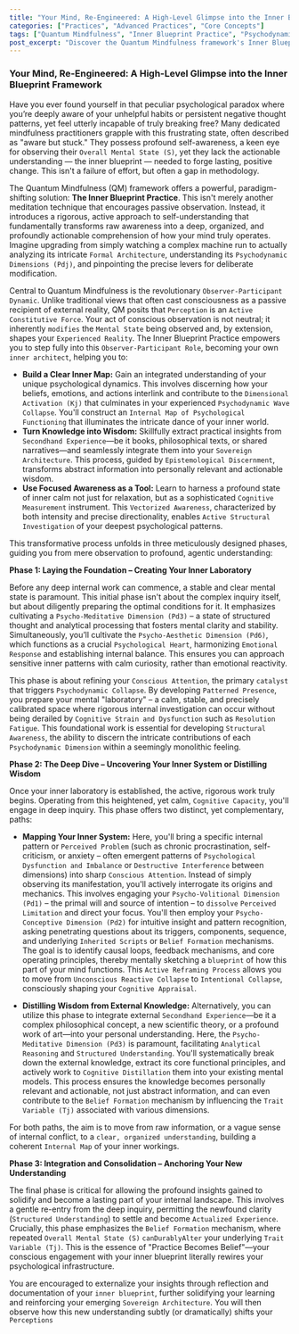 ```yaml
---
title: "Your Mind, Re-Engineered: A High-Level Glimpse into the Inner Blueprint Framework"
categories: ["Practices", "Advanced Practices", "Core Concepts"]
tags: ["Quantum Mindfulness", "Inner Blueprint Practice", "Psychodynamic Dimensions", "Conscious Attention", "Cognitive Superposition", "Perceptual Freedom", "Active Mastery", "Sovereign Architecture"]
post_excerpt: "Discover the Quantum Mindfulness framework's Inner Blueprint Practice, a rigorous methodology for transforming self-awareness into actionable understanding of your mind's architecture. This approach guides you from passively observing mental patterns to actively re-engineering your inner landscape, fostering lasting psychological transformation and true perceptual freedom."
---
```


### Your Mind, Re-Engineered: A High-Level Glimpse into the Inner Blueprint Framework

Have you ever found yourself in that peculiar psychological paradox where you’re deeply aware of your unhelpful habits or persistent negative thought patterns, yet feel utterly incapable of truly breaking free? Many dedicated mindfulness practitioners grapple with this frustrating state, often described as "aware but stuck." They possess profound self-awareness, a keen eye for observing their `Overall Mental State (S)`, yet they lack the actionable understanding — the inner blueprint — needed to forge lasting, positive change. This isn't a failure of effort, but often a gap in methodology.

The Quantum Mindfulness (QM) framework offers a powerful, paradigm-shifting solution: **The Inner Blueprint Practice**. This isn't merely another meditation technique that encourages passive observation. Instead, it introduces a rigorous, active approach to self-understanding that fundamentally transforms raw awareness into a deep, organized, and profoundly actionable comprehension of how your mind truly operates. Imagine upgrading from simply watching a complex machine run to actually analyzing its intricate `Formal Architecture`, understanding its `Psychodynamic Dimensions (Pdj)`, and pinpointing the precise levers for deliberate modification.

Central to Quantum Mindfulness is the revolutionary `Observer-Participant Dynamic`. Unlike traditional views that often cast consciousness as a passive recipient of external reality, QM posits that `Perception` is an `Active Constitutive Force`. Your act of conscious observation is not neutral; it inherently `modifies` the `Mental State` being observed and, by extension, shapes your `Experienced Reality`. The Inner Blueprint Practice empowers you to step fully into this `Observer-Participant Role`, becoming your own `inner architect`, helping you to:

*   **Build a Clear Inner Map:** Gain an integrated understanding of your unique psychological dynamics. This involves discerning how your beliefs, emotions, and actions interlink and contribute to the `Dimensional Activation (Kj)` that culminates in your experienced `Psychodynamic Wave Collapse`. You'll construct an `Internal Map of Psychological Functioning` that illuminates the intricate dance of your inner world.
*   **Turn Knowledge into Wisdom:** Skillfully extract practical insights from `Secondhand Experience`—be it books, philosophical texts, or shared narratives—and seamlessly integrate them into your `Sovereign Architecture`. This process, guided by `Epistemological Discernment`, transforms abstract information into personally relevant and actionable wisdom.
*   **Use Focused Awareness as a Tool:** Learn to harness a profound state of inner calm not just for relaxation, but as a sophisticated `Cognitive Measurement` instrument. This `Vectorized Awareness`, characterized by both intensity and precise directionality, enables `Active Structural Investigation` of your deepest psychological patterns.

This transformative process unfolds in three meticulously designed phases, guiding you from mere observation to profound, agentic understanding:

**Phase 1: Laying the Foundation – Creating Your Inner Laboratory**

Before any deep internal work can commence, a stable and clear mental state is paramount. This initial phase isn't about the complex inquiry itself, but about diligently preparing the optimal conditions for it. It emphasizes cultivating a `Psycho-Meditative Dimension (Pd3)` – a state of structured thought and analytical processing that fosters mental clarity and stability. Simultaneously, you’ll cultivate the `Psycho-Aesthetic Dimension (Pd6)`, which functions as a crucial `Psychological Heart`, harmonizing `Emotional Response` and establishing internal balance. This ensures you can approach sensitive inner patterns with calm curiosity, rather than emotional reactivity.

This phase is about refining your `Conscious Attention`, the primary `catalyst` that triggers `Psychodynamic Collapse`. By developing `Patterned Presence`, you prepare your mental "laboratory" – a calm, stable, and precisely calibrated space where rigorous internal investigation can occur without being derailed by `Cognitive Strain and Dysfunction` such as `Resolution Fatigue`. This foundational work is essential for developing `Structural Awareness`, the ability to discern the intricate contributions of each `Psychodynamic Dimension` within a seemingly monolithic feeling.

**Phase 2: The Deep Dive – Uncovering Your Inner System or Distilling Wisdom**

Once your inner laboratory is established, the active, rigorous work truly begins. Operating from this heightened, yet calm, `Cognitive Capacity`, you'll engage in deep inquiry. This phase offers two distinct, yet complementary, paths:

*   **Mapping Your Inner System:** Here, you'll bring a specific internal pattern or `Perceived Problem` (such as chronic procrastination, self-criticism, or anxiety – often emergent patterns of `Psychological Dysfunction and Imbalance` or `Destructive Interference` between dimensions) into sharp `Conscious Attention`. Instead of simply observing its manifestation, you'll actively interrogate its origins and mechanics. This involves engaging your `Psycho-Volitional Dimension (Pd1)` – the primal will and source of intention – to `dissolve` `Perceived Limitation` and direct your focus. You'll then employ your `Psycho-Conceptive Dimension (Pd2)` for intuitive insight and pattern recognition, asking penetrating questions about its triggers, components, sequence, and underlying `Inherited Scripts` or `Belief Formation` mechanisms. The goal is to identify causal loops, feedback mechanisms, and core operating principles, thereby mentally sketching a `blueprint` of how this part of your mind functions. This `Active Reframing Process` allows you to move from `Unconscious Reactive Collapse` to `Intentional Collapse`, consciously shaping your `Cognitive Appraisal`.

*   **Distilling Wisdom from External Knowledge:** Alternatively, you can utilize this phase to integrate external `Secondhand Experience`—be it a complex philosophical concept, a new scientific theory, or a profound work of art—into your personal understanding. Here, the `Psycho-Meditative Dimension (Pd3)` is paramount, facilitating `Analytical Reasoning` and `Structured Understanding`. You'll systematically break down the external knowledge, extract its core functional principles, and actively work to `Cognitive Distillation` them into your existing mental models. This process ensures the knowledge becomes personally relevant and actionable, not just abstract information, and can even contribute to the `Belief Formation` mechanism by influencing the `Trait Variable (Tj)` associated with various dimensions.

For both paths, the aim is to move from raw information, or a vague sense of internal conflict, to a `clear, organized understanding`, building a coherent `Internal Map` of your inner workings.

**Phase 3: Integration and Consolidation – Anchoring Your New Understanding**

The final phase is critical for allowing the profound insights gained to solidify and become a lasting part of your internal landscape. This involves a gentle re-entry from the deep inquiry, permitting the newfound clarity (`Structured Understanding`) to settle and become `Actualized Experience`. Crucially, this phase emphasizes the `Belief Formation` mechanism, where repeated `Overall Mental State (S)` `canDurablyAlter` your underlying `Trait Variable (Tj)`. This is the essence of "Practice Becomes Belief"—your conscious engagement with your inner blueprint literally rewires your psychological infrastructure.

You are encouraged to externalize your insights through reflection and documentation of your `inner blueprint`, further solidifying your learning and reinforcing your emerging `Sovereign Architecture`. You will then observe how this new understanding subtly (or dramatically) shifts your `Perceptions`